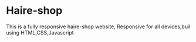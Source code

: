 # Haire-shop
This is a fully responsive haire-shop website, Responsive for all devices,buil using HTML,CSS,Javascript
